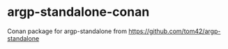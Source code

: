 # argp-standalone-conan
Conan package for argp-standalone from https://github.com/tom42/argp-standalone
